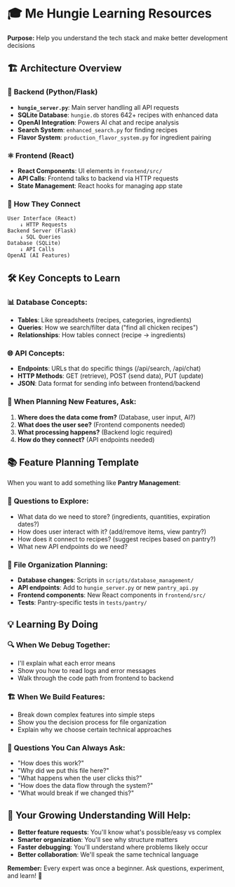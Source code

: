 # 🎓 Me Hungie Learning Resources

**Purpose:** Help you understand the tech stack and make better development decisions

## 🏗️ **Architecture Overview**

### 🚀 **Backend (Python/Flask)**
- **`hungie_server.py`**: Main server handling all API requests
- **SQLite Database**: `hungie.db` stores 642+ recipes with enhanced data
- **OpenAI Integration**: Powers AI chat and recipe analysis
- **Search System**: `enhanced_search.py` for finding recipes
- **Flavor System**: `production_flavor_system.py` for ingredient pairing

### ⚛️ **Frontend (React)**
- **React Components**: UI elements in `frontend/src/`
- **API Calls**: Frontend talks to backend via HTTP requests
- **State Management**: React hooks for managing app state

### 🔗 **How They Connect**
```
User Interface (React) 
    ↓ HTTP Requests
Backend Server (Flask) 
    ↓ SQL Queries  
Database (SQLite)
    ↓ API Calls
OpenAI (AI Features)
```

## 🛠️ **Key Concepts to Learn**

### 📊 **Database Concepts:**
- **Tables**: Like spreadsheets (recipes, categories, ingredients)
- **Queries**: How we search/filter data ("find all chicken recipes")
- **Relationships**: How tables connect (recipe → ingredients)

### 🌐 **API Concepts:**
- **Endpoints**: URLs that do specific things (/api/search, /api/chat)
- **HTTP Methods**: GET (retrieve), POST (send data), PUT (update)
- **JSON**: Data format for sending info between frontend/backend

### 🎯 **When Planning New Features, Ask:**
1. **Where does the data come from?** (Database, user input, AI?)
2. **What does the user see?** (Frontend components needed)
3. **What processing happens?** (Backend logic required)
4. **How do they connect?** (API endpoints needed)

## 📚 **Feature Planning Template**

When you want to add something like **Pantry Management**:

### 🤔 **Questions to Explore:**
- What data do we need to store? (ingredients, quantities, expiration dates?)
- How does user interact with it? (add/remove items, view pantry?)
- How does it connect to recipes? (suggest recipes based on pantry?)
- What new API endpoints do we need?

### 📁 **File Organization Planning:**
- **Database changes**: Scripts in `scripts/database_management/`
- **API endpoints**: Add to `hungie_server.py` or new `pantry_api.py`
- **Frontend components**: New React components in `frontend/src/`
- **Tests**: Pantry-specific tests in `tests/pantry/`

## 💡 **Learning By Doing**

### 🔍 **When We Debug Together:**
- I'll explain what each error means
- Show you how to read logs and error messages  
- Walk through the code path from frontend to backend

### 🏗️ **When We Build Features:**
- Break down complex features into simple steps
- Show you the decision process for file organization
- Explain why we choose certain technical approaches

### 📖 **Questions You Can Always Ask:**
- "How does this work?"
- "Why did we put this file here?"
- "What happens when the user clicks this?"
- "How does the data flow through the system?"
- "What would break if we changed this?"

## 🎯 **Your Growing Understanding Will Help:**
- **Better feature requests**: You'll know what's possible/easy vs complex
- **Smarter organization**: You'll see why structure matters
- **Faster debugging**: You'll understand where problems likely occur
- **Better collaboration**: We'll speak the same technical language

**Remember:** Every expert was once a beginner. Ask questions, experiment, and learn! 🚀
